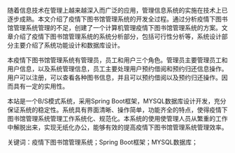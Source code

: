 
随着信息技术在管理上越来越深入而广泛的应用，管理信息系统的实施在技术上已逐步成熟。本文介绍了疫情下图书馆管理系统的开发全过程。通过分析疫情下图书馆管理系统管理的不足，创建了一个计算机管理疫情下图书馆管理系统的方案。文章介绍了疫情下图书馆管理系统的系统分析部分，包括可行性分析等，系统设计部分主要介绍了系统功能设计和数据库设计。

本疫情下图书馆管理系统有管理员，员工和用户三个角色。管理员主要管理员工和用户信息，以及系统管理信息，员工主要处理用户预约借阅和预约归还信息操作。用户可以注册，可以查看各种图书信息，并且可以预约借阅以及预约归还操作。因而具有一定的实用性。

本站是一个B/S模式系统，采用Spring Boot框架，MYSQL数据库设计开发，充分保证系统的稳定性。系统具有界面清晰、操作简单，功能齐全的特点，使得疫情下图书馆管理系统管理工作系统化、规范化。本系统的使用使管理人员从繁重的工作中解脱出来，实现无纸化办公，能够有效的提高疫情下图书馆管理系统管理效率。

关键词：疫情下图书馆管理系统；Spring Boot框架；MYSQL数据库；
